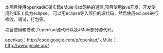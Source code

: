 本项目使用openkad框架实现eMule Kad网络的通信,项目使用java开发，开发使用的IDE工具为eclipse。
可以用eclipse导入项目的源代码，然后使用eclipse进行修改，调试，打包等。

项目使用和修改了openkad源代码以及JMule部分源代码。

openkad：http://code.google.com/p/openkad/
JMule：http://www.jmule.org/